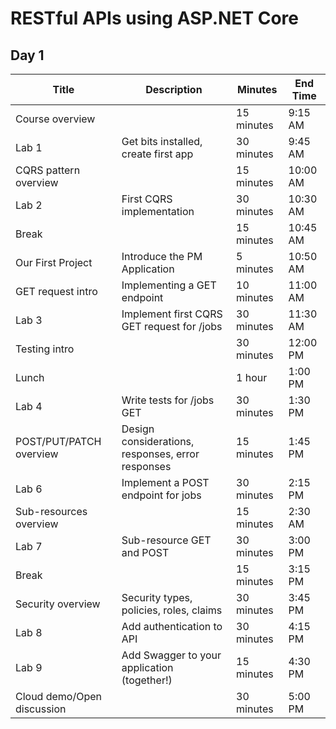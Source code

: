 # RESTful APIs using ASP.NET Core

## Day 1

| Title | Description | Minutes | End Time |
| --- | --- | --- | --- |
| Course overview |   | 15 minutes | 9:15 AM |
| Lab 1 | Get bits installed, create first app | 30 minutes | 9:45 AM 
| CQRS pattern overview | | 15 minutes | 10:00 AM |
| Lab 2 | First CQRS implementation | 30 minutes | 10:30 AM |
| Break |   | 15 minutes | 10:45 AM |
| Our First Project | Introduce the PM Application | 5 minutes | 10:50 AM |
| GET request intro | Implementing a GET endpoint | 10 minutes | 11:00 AM |
| Lab 3 | Implement first CQRS GET request for /jobs | 30 minutes | 11:30 AM |
| Testing intro |   | 30 minutes | 12:00 PM |
| Lunch |   | 1 hour | 1:00 PM |
| Lab 4 | Write tests for /jobs GET | 30 minutes | 1:30 PM |
| POST/PUT/PATCH overview | Design considerations, responses, error responses | 15 minutes | 1:45 PM |
| Lab 6 | Implement a POST endpoint for jobs | 30 minutes | 2:15 PM |
| Sub-resources overview |   | 15 minutes | 2:30 AM |
| Lab 7 | Sub-resource GET and POST | 30 minutes | 3:00 PM |
| Break |   | 15 minutes | 3:15 PM |
| Security overview | Security types, policies, roles, claims | 30 minutes | 3:45 PM |
| Lab 8 | Add authentication to API | 30 minutes | 4:15 PM |
| Lab 9 | Add Swagger to your application (together!) | 15 minutes | 4:30 PM | 
| Cloud demo/Open discussion |   | 30 minutes | 5:00 PM |


